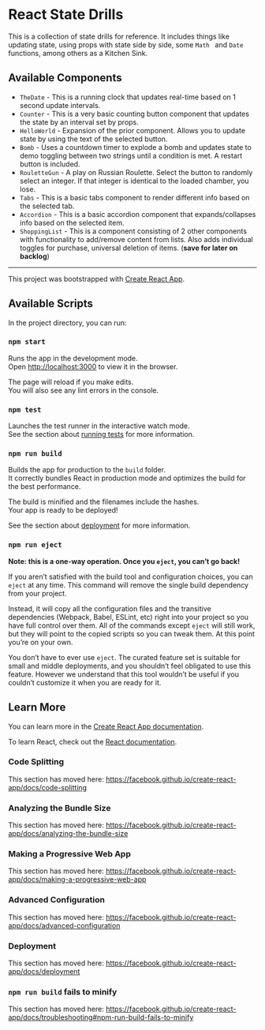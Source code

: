 # React State Drills
This is a collection of state drills for reference. It includes things like updating state, using props with state side by side, some `Math	` and `Date` functions, among others as a Kitchen Sink.
## Available Components

 - `TheDate` - This is a running clock that updates real-time based on 1 second update intervals.
 - `Counter` - This is a very basic counting button component that updates the state by an interval set by props.
 - `HelloWorld` - Expansion of the prior component. Allows you to update state by using the text of the selected button.
 - `Bomb` - Uses a countdown timer to explode a bomb and updates state to demo toggling between two strings until a condition is met. A restart button is included.
 - `RouletteGun` - A play on Russian Roulette. Select the button to randomly select an integer. If that integer is identical to the loaded chamber, you lose.
 - `Tabs` - This is a basic tabs component to render different info based on the selected tab.
 - `Accordion` - This is a basic accordion component that expands/collapses info based on the selected item.
 - `ShoppingList` - This is a component consisting of 2 other components with functionality to add/remove content from lists. Also adds individual toggles for purchase, universal deletion of items. (**save for later on backlog**)

___

This project was bootstrapped with [Create React App](https://github.com/facebook/create-react-app).

## Available Scripts

In the project directory, you can run:

### `npm start`

Runs the app in the development mode.<br />
Open [http://localhost:3000](http://localhost:3000) to view it in the browser.

The page will reload if you make edits.<br />
You will also see any lint errors in the console.

### `npm test`

Launches the test runner in the interactive watch mode.<br />
See the section about [running tests](https://facebook.github.io/create-react-app/docs/running-tests) for more information.

### `npm run build`

Builds the app for production to the `build` folder.<br />
It correctly bundles React in production mode and optimizes the build for the best performance.

The build is minified and the filenames include the hashes.<br />
Your app is ready to be deployed!

See the section about [deployment](https://facebook.github.io/create-react-app/docs/deployment) for more information.

### `npm run eject`

**Note: this is a one-way operation. Once you `eject`, you can’t go back!**

If you aren’t satisfied with the build tool and configuration choices, you can `eject` at any time. This command will remove the single build dependency from your project.

Instead, it will copy all the configuration files and the transitive dependencies (Webpack, Babel, ESLint, etc) right into your project so you have full control over them. All of the commands except `eject` will still work, but they will point to the copied scripts so you can tweak them. At this point you’re on your own.

You don’t have to ever use `eject`. The curated feature set is suitable for small and middle deployments, and you shouldn’t feel obligated to use this feature. However we understand that this tool wouldn’t be useful if you couldn’t customize it when you are ready for it.

## Learn More

You can learn more in the [Create React App documentation](https://facebook.github.io/create-react-app/docs/getting-started).

To learn React, check out the [React documentation](https://reactjs.org/).

### Code Splitting

This section has moved here: https://facebook.github.io/create-react-app/docs/code-splitting

### Analyzing the Bundle Size

This section has moved here: https://facebook.github.io/create-react-app/docs/analyzing-the-bundle-size

### Making a Progressive Web App

This section has moved here: https://facebook.github.io/create-react-app/docs/making-a-progressive-web-app

### Advanced Configuration

This section has moved here: https://facebook.github.io/create-react-app/docs/advanced-configuration

### Deployment

This section has moved here: https://facebook.github.io/create-react-app/docs/deployment

### `npm run build` fails to minify

This section has moved here: https://facebook.github.io/create-react-app/docs/troubleshooting#npm-run-build-fails-to-minify
